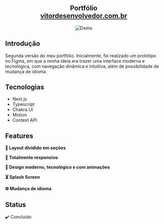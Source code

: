 <h2 align="center">
  Portfólio<br/>
  <a href="https://vitordesenvolvedor.com.br/" target="_blank">vitordesenvolvedor.com.br</a>
</h2>
<div align="center">
  <img alt="Demo" src="/public/demo_portfolio.png" />
</div>

## Introdução

Segunda versão do meu portfólio. Inicialmente, foi realizado um protótipo no Figma, em que a minha ideia era trazer uma interface moderna e tecnológica, com navegação dinâmica e intuitiva, além de possibilidade de mudança de idioma.

## Tecnologias

- Next.js
- Typescript
- Chakra UI
- Motion
- Context API


## Features

**📖 Layout dividido em seções**

**📱 Totalmente responsivo**

**🎨 Design moderno, tecnológico e com animações**

**⏳ Splash Screen**

**🌐 Mudança de idioma**

## Status

✔️ Concluído
